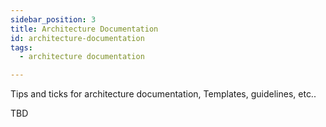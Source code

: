 ```yaml
---
sidebar_position: 3
title: Architecture Documentation
id: architecture-documentation
tags:
  - architecture documentation

---
```


Tips and ticks for architecture documentation, Templates, guidelines, etc..

TBD



